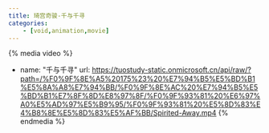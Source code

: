```yaml
---
title: 琦宫奇骏-千与千寻
categories: 
    - [void,animation,movie]
---
```


{% media video %}
- name: "千与千寻"
  url: https://tuostudy-static.onmicrosoft.cn/api/raw/?path=/%F0%9F%8E%A5%20175%23%20%E7%94%B5%E5%BD%B1%E5%8A%A8%E7%94%BB/%F0%9F%8E%AC%20%E7%94%B5%E5%BD%B1%E7%8F%8D%E8%97%8F/%F0%9F%93%81%20%E6%97%A0%E5%AD%97%E5%B9%95/%F0%9F%93%81%20%E5%8D%83%E4%B8%8E%E5%8D%83%E5%AF%BB/Spirited-Away.mp4
{% endmedia %}
